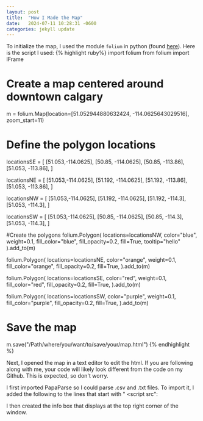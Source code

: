 ```yaml
---
layout: post
title:  "How I Made the Map"
date:   2024-07-11 10:28:31 -0600
categories: jekyll update
---
```



To initialize the map, I used the module `folium` in python (found [here][folium]). Here is the script I used:
{% highlight ruby%}
import folium
from folium import IFrame

# Create a map centered around downtown calgary
m = folium.Map(location=[51.052944880632424, -114.0625643029516], zoom_start=11)

# Define the polygon locations
locationsSE = [
    [51.053,-114.0625],
    [50.85, -114.0625],
    [50.85, -113.86],
    [51.053, -113.86],
]

locationsNE = [
    [51.053,-114.0625],
    [51.192, -114.0625],
    [51.192, -113.86],
    [51.053, -113.86],
]

locationsNW = [
    [51.053,-114.0625],
    [51.192, -114.0625],
    [51.192, -114.3],
    [51.053, -114.3],
]

locationsSW = [
    [51.053,-114.0625],
    [50.85, -114.0625],
    [50.85, -114.3],
    [51.053, -114.3],
]

#Create the polygons
folium.Polygon(
    locations=locationsNW,
    color="blue",
    weight=0.1,
    fill_color="blue",
    fill_opacity=0.2,
    fill=True,
    tooltip="hello"
).add_to(m)

folium.Polygon(
    locations=locationsNE,
    color="orange",
    weight=0.1,
    fill_color="orange",
    fill_opacity=0.2,
    fill=True,
).add_to(m)

folium.Polygon(
    locations=locationsSE,
    color="red",
    weight=0.1,
    fill_color="red",
    fill_opacity=0.2,
    fill=True,
).add_to(m)

folium.Polygon(
    locations=locationsSW,
    color="purple",
    weight=0.1,
    fill_color="purple",
    fill_opacity=0.2,
    fill=True,
).add_to(m)

# Save the map
m.save("/Path/where/you/want/to/save/your/map.html")
{% endhighlight %}

Next, I opened the map in a text editor to edit the html. If you are following along with me, your code will likely look different from the code on my Github. This is expected, so don't worry.

 I first imported PapaParse so I could parse .csv and .txt files. To import it, I added the following to the lines that start with " <script src":
<script src="https://cdnjs.cloudflare.com/ajax/libs/PapaParse/5.3.0/papaparse.min.js"></script>

I then created the info box that displays at the top right corner of the window.



[folium]:  https://pypi.org/project/folium/
[jekyll-docs]: https://jekyllrb.com/docs/home
[jekyll-gh]:   https://github.com/jekyll/jekyll
[jekyll-talk]: https://talk.jekyllrb.com/
